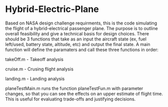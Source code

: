 # Hybrid-Electric-Plane
Based on NASA design challenge requirments, this is the code simulating the flight of a hybrid-electrical passenger plane. The purpose is to outline overall feasibility and give a technical basis for design choices.
There should be 3 functions that take as an input the aircraft state (ex, fuel left/used, battery state, altitude, etc) and output the final state. A main function will define the paramaters and call these three functions in order:

takeOff.m - Takeoff analysis

cruise.m - Crusing flight analysis

landing.m - Landing analysis

planeTestMain.m runs the function planeTestFun.m with parameter changes, so that you can see the effects on an upper estimate of flight time. This is useful for evaluating trade-offs and justifying decisions.
